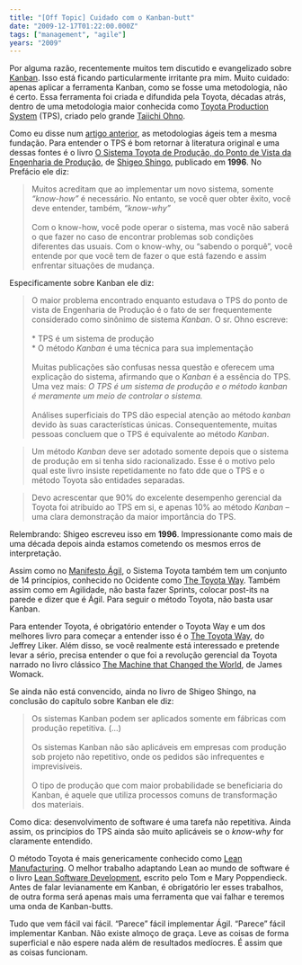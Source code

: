 ```yaml
---
title: "[Off Topic] Cuidado com o Kanban-butt"
date: "2009-12-17T01:22:00.000Z"
tags: ["management", "agile"]
years: "2009"
---
```


<p></p>
<p>Por alguma razão, recentemente muitos tem discutido e evangelizado sobre <a href="http://en.wikipedia.org/wiki/Kanban">Kanban</a>. Isso está ficando particularmente irritante pra mim. Muito cuidado: apenas aplicar a ferramenta Kanban, como se fosse uma metodologia, não é certo. Essa ferramenta foi criada e difundida pela Toyota, décadas atrás, dentro de uma metodologia maior conhecida como <a href="http://en.wikipedia.org/wiki/Toyota_Production_System">Toyota Production System</a> (<span class="caps">TPS</span>), criado pelo grande <a href="http://en.wikipedia.org/wiki/Taiichi_Ohno">Taiichi Ohno</a>.</p>
<p>Como eu disse num <a href="/2009/12/11/off-topic-voce-nao-entende-nada-de-scrum">artigo anterior</a>, as metodologias ágeis tem a mesma fundação. Para entender o <span class="caps">TPS</span> é bom retornar à literatura original e uma dessas fontes é o livro <a href="http://bit.ly/7wMwsg">O Sistema Toyota de Produção, do Ponto de Vista da Engenharia de Produção</a>, de <a href="http://en.wikipedia.org/wiki/Shigeo_Shingo">Shigeo Shingo</a>, publicado em <strong>1996</strong>. No Prefácio ele diz:</p>
<blockquote>Muitos acreditam que ao implementar um novo sistema, somente <em>“know-how”</em> é necessário. No entanto, se você quer obter êxito, você deve entender, também, <em>“know-why”</em><br>
  <br>
  Com o know-how, você pode operar o sistema, mas você não saberá o que fazer no caso de encontrar problemas sob condições diferentes das usuais. Com o know-why, ou “sabendo o porquê”, você entende por que você tem de fazer o que está fazendo e assim enfrentar situações de mudança.
</blockquote>
<p></p>
<p></p>
<p>Especificamente sobre Kanban ele diz:</p>
<blockquote>O maior problema encontrado enquanto estudava o <span class="caps">TPS</span> do ponto de vista de Engenharia de Produção é o fato de ser frequentemente considerado como sinônimo de sistema <em>Kanban</em>. O sr. Ohno escreve:<br>
  <br>
  * <span class="caps">TPS</span> é um sistema de produção<br>
  * O método <em>Kanban</em> é uma técnica para sua implementação<br>
  <br>
  Muitas publicações são confusas nessa questão e oferecem uma explicação do sistema, afirmando que o <em>Kanban</em> é a essência do <span class="caps">TPS</span>. Uma vez mais: <em>O <span class="caps">TPS</span> é um sistema de produção e o método kanban é meramente um meio de controlar o sistema.</em><br>
  <br>
  Análises superficiais do <span class="caps">TPS</span> dão especial atenção ao método <em>kanban</em> devido às suas características únicas. Consequentemente, muitas pessoas concluem que o <span class="caps">TPS</span> é equivalente ao método <em>Kanban</em>.
</blockquote>
<blockquote>Um método <em>Kanban</em> deve ser adotado somente depois que o sistema de produção em si tenha sido racionalizado. Esse é o motivo pelo qual este livro insiste repetidamente no fato dde que o <span class="caps">TPS</span> e o método Toyota são entidades separadas.</blockquote>
<blockquote>Devo acrescentar que 90% do excelente desempenho gerencial da Toyota foi atribuído ao <span class="caps">TPS</span> em si, e apenas 10% ao método <em>Kanban</em> – uma clara demonstração da maior importância do <span class="caps">TPS</span>.</blockquote>
<p>Relembrando: Shigeo escreveu isso em <strong>1996</strong>. Impressionante como mais de uma década depois ainda estamos cometendo os mesmos erros de interpretação.</p>
<p>Assim como no <a href="https://agilemanifesto.org">Manifesto Ágil</a>, o Sistema Toyota também tem um conjunto de 14 princípios, conhecido no Ocidente como <a href="https://en.wikipedia.org/wiki/The_Toyota_Way">The Toyota Way</a>. Também assim como em Agilidade, não basta fazer Sprints, colocar post-its na parede e dizer que é Ágil. Para seguir o método Toyota, não basta usar Kanban.</p>
<p>Para entender Toyota, é obrigatório entender o Toyota Way e um dos melhores livro para começar a entender isso é o <a href="https://bit.ly/6UQ7xg">The Toyota Way</a>, do Jeffrey Liker. Além disso, se você realmente está interessado e pretende levar a sério, precisa entender o que foi a revolução gerencial da Toyota narrado no livro clássico <a href="https://bit.ly/8BbyLw">The Machine that Changed the World</a>, de James Womack.</p>
<p>Se ainda não está convencido, ainda no livro de Shigeo Shingo, na conclusão do capítulo sobre Kanban ele diz:</p>
<blockquote>Os sistemas Kanban podem ser aplicados somente em fábricas com produção repetitiva. (…)<br>
  <br>
  Os sistemas Kanban não são aplicáveis em empresas com produção sob projeto não repetitivo, onde os pedidos são infrequentes e imprevisíveis.<br>
  <br>
  O tipo de produção que com maior probabilidade se beneficiaria do Kanban, é aquele que utiliza processos comuns de transformação dos materiais.
</blockquote>
<p>Como dica: desenvolvimento de software é uma tarefa não repetitiva. Ainda assim, os princípios do <span class="caps">TPS</span> ainda são muito aplicáveis se o <em>know-why</em> for claramente entendido.</p>
<p>O método Toyota é mais genericamente conhecido como <a href="https://en.wikipedia.org/wiki/Lean_production">Lean Manufacturing</a>. O melhor trabalho adaptando Lean ao mundo de software é o livro <a href="https://en.wikipedia.org/wiki/Lean_software_development">Lean Software Development</a>, escrito pelo Tom e Mary Poppendieck. Antes de falar levianamente em Kanban, é obrigatório ler esses trabalhos, de outra forma será apenas mais uma ferramenta que vai falhar e teremos uma onda de Kanban-butts.</p>
<p>Tudo que vem fácil vai fácil. “Parece” fácil implementar Ágil. “Parece” fácil implementar Kanban. Não existe almoço de graça. Leve as coisas de forma superficial e não espere nada além de resultados medíocres. É assim que as coisas funcionam.</p>
<p></p>
